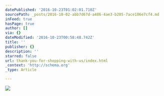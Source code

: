 ```yaml
---
datePublished: '2016-10-23T01:02:01.710Z'
sourcePath: _posts/2016-10-02-abb7d67d-a486-4ae3-b205-7ace106e7cf4.md
inFeed: true
hasPage: true
author: []
via: {}
dateModified: '2016-10-23T00:58:48.742Z'
title: ''
publisher: {}
description: ''
starred: false
url: thank-you-for-shopping-with-us/index.html
_context: 'http://schema.org'
_type: Article

---
```

![](https://the-grid-user-content.s3-us-west-2.amazonaws.com/edfc6dc9-e0ac-485a-bd25-00d301d9f7bc.jpg)